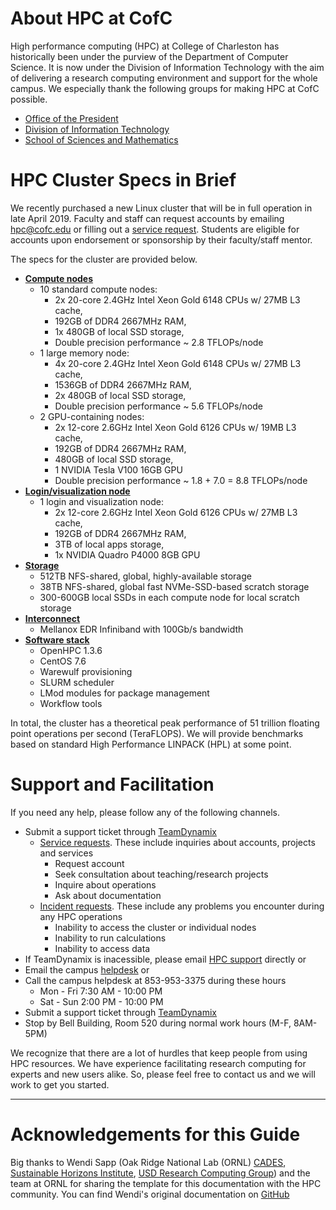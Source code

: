 # About HPC at CofC

High performance computing (HPC) at College of Charleston has historically been
under the purview of the Department of Computer Science. It is now under the
Division of Information Technology with the aim of delivering a research
computing environment and support for the whole campus. We especially thank the
following groups for making HPC at CofC possible.
* [Office of the President](http://president.cofc.edu/about/index.php)
* [Division of Information Technology](http://it.cofc.edu)
* [School of Sciences and Mathematics](http://ssm.cofc.edu)

# HPC Cluster Specs in Brief

We recently purchased a new Linux cluster that will be in full operation in late
April 2019.  Faculty and staff can request accounts by emailing
[hpc@cofc.edu](mailto:hpc@cofc.edu) or filling out a [service
request](https://cofc.teamdynamix.com/TDClient/Requests/ServiceDet?ID=35085).
Students are eligible for accounts upon endorsement or sponsorship by their
faculty/staff mentor.

The specs for the cluster are provided below.

* [**Compute nodes**](using-the-hpc/overview/hardware.md)
  * 10 standard compute nodes:
    * 2x 20-core 2.4GHz Intel Xeon Gold 6148 CPUs w/ 27MB L3 cache,
    * 192GB of DDR4 2667MHz RAM,
    * 1x 480GB of local SSD storage,
    * Double precision performance ~ 2.8 TFLOPs/node
  * 1 large memory node:
    * 4x 20-core 2.4GHz Intel Xeon Gold 6148 CPUs w/ 27MB L3 cache,
    * 1536GB of DDR4 2667MHz RAM,
    * 2x 480GB of local SSD storage,
    * Double precision performance ~ 5.6 TFLOPs/node
  * 2 GPU-containing nodes:
    * 2x 12-core 2.6GHz Intel Xeon Gold 6126 CPUs w/ 19MB L3 cache,
    * 192GB of DDR4 2667MHz RAM,
    * 480GB of local SSD storage,
    * 1 NVIDIA Tesla V100 16GB GPU
    * Double precision performance ~ 1.8 + 7.0 = 8.8 TFLOPs/node
* [**Login/visualization node**](using-the-hpc/overview/hardware.md)
  * 1 login and visualization node:
    * 2x 12-core 2.6GHz Intel Xeon Gold 6126 CPUs w/ 27MB L3 cache,
    * 192GB of DDR4 2667MHz RAM,
    * 3TB of local apps storage,
    * 1x NVIDIA Quadro P4000 8GB GPU
* [**Storage**](using-the-hpc/overview/storage.md)
  * 512TB NFS-shared, global, highly-available storage
  * 38TB NFS-shared, global fast NVMe-SSD-based scratch storage
  * 300-600GB local SSDs in each compute node for local scratch storage
* [**Interconnect**](http://www.mellanox.com/page/products_dyn?product_family=192&mtag=sb7700_sb7790)
  * Mellanox EDR Infiniband with 100Gb/s bandwidth
* [**Software stack**](using-the-hpc/overview/software.md)
  * OpenHPC 1.3.6
  * CentOS 7.6
  * Warewulf provisioning
  * SLURM scheduler
  * LMod modules for package management
  * Workflow tools

In total, the cluster has a theoretical peak performance of 51 trillion floating point operations per second (TeraFLOPS). We will provide benchmarks based on standard High Performance LINPACK (HPL) at some point.

<!--
The new cluster is composed of
- **10 compute nodes** each with 2x 20-core 2.4GHz Intel Xeon Skylake CPUs, 192GB of memory and 480GB of local storage,
- **1 large memory compute node** with 4x 20-core 2.4GHz  Intel Xeon Skylake CPUs, 1.5TB of memory and 960GB of local storage,
- **2 GPU-containing nodes** each with 2x 12-core 2.6GHz Intel Xeon Skylake CPUs, 1 NVIDIA Tesla V100 GPU, 192GB of RAM and 480GB local storage,
- **1 login and visualization node** with 2x 12-core 24 2.4GHz Intel Xeon Skylake CPUs, 1 NVIDIA Quadro P4000 GPU, 192GB of RAM and 480GB local storage,
- **512TB globally-shared storage**,
- **38TB globally-shared NVMe SSD-based fast scratch storage**,
- **All interconnected with 100Gbps Mellanox EDR InfiniBand fabric**

It runs an **OpenHPC** software stack composed of CentOS 7.6 with WareWulf for management and provisioning, and **SLURM** as the scheduler. It has all the necessary **general as well as subject-specific software libraries and compilers** to ensure that users' software compiles and runs optimally on the cluster.

In total, the cluster can do **51 TeraFLOPS** (trillions of floating point operations per second). We will provide benchmarks based on standard High Performance LINPACK (HPL) at some point.
-->

# Support and Facilitation

If you need any help, please follow any of the following channels.

- Submit a support ticket through [TeamDynamix](https://cofc.teamdynamix.com)
  - [Service requests](https://cofc.teamdynamix.com/TDClient/Requests/ServiceDet?ID=35085). These include inquiries about accounts, projects and services
    - Request account
    - Seek consultation about teaching/research projects
    - Inquire about operations
    - Ask about documentation
  - [Incident requests](https://cofc.teamdynamix.com/TDClient/Requests/ServiceDet?ID=35086). These include any problems you encounter during any HPC operations
    - Inability to access the cluster or individual nodes
    - Inability to run calculations
    - Inability to access data
- If TeamDynamix is inacessible, please email [HPC support](mailto:hpc@cofc.edu) directly or
- Email the campus [helpdesk](mailto:helpdesk@cofc.edu) or
- Call the campus helpdesk at 853-953-3375 during these hours
  - Mon - Fri 7:30 AM - 10:00 PM
  - Sat - Sun 2:00 PM - 10:00 PM
- Submit a support ticket through [TeamDynamix](https://cofc.teamdynamix.com)
- Stop by Bell Building, Room 520 during normal work hours (M-F, 8AM-5PM)

We recognize that there are a lot of hurdles that keep people from using HPC resources. We have experience facilitating research computing for experts and new users alike. So, please feel free to contact us and we will work to get you started.

---
# Acknowledgements for this Guide

Big thanks to Wendi Sapp (Oak Ridge National Lab (ORNL) [CADES](https://cades.ornl.gov/), [Sustainable Horizons Institute](http://shinstitute.org/wendi-sapp-3/), [USD Research Computing Group]( http://rcg.usd.edu)) and the team at ORNL for sharing the template for this documentation with the HPC community. You can find Wendi's original documentation on [GitHub](https://github.com/wendikristine/documentation-template)
